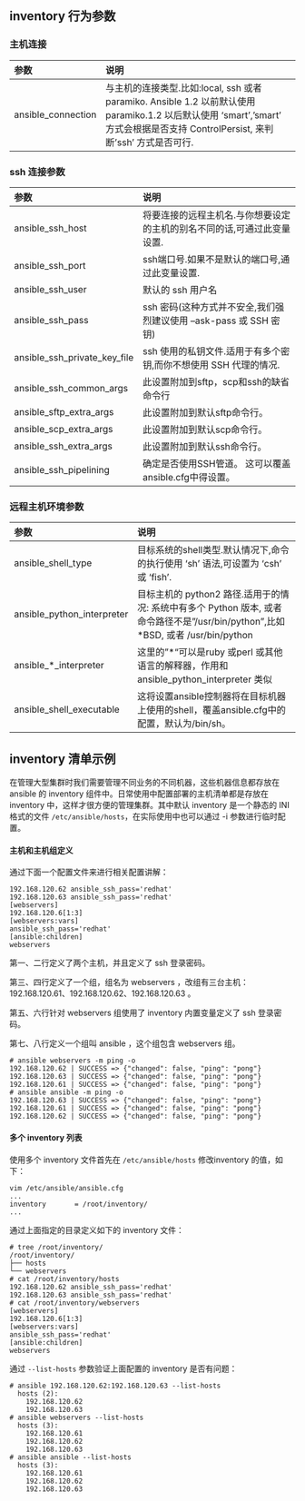 ## inventory 行为参数

### 主机连接

| 参数               | 说明                                                         |
| :----------------- | :----------------------------------------------------------- |
| ansible_connection | 与主机的连接类型.比如:local, ssh 或者 paramiko. Ansible 1.2 以前默认使用 paramiko.1.2 以后默认使用 ‘smart’,’smart’ 方式会根据是否支持 ControlPersist, 来判断’ssh’ 方式是否可行. |

### ssh 连接参数

| 参数                         | 说明                                                         |
| :--------------------------- | :----------------------------------------------------------- |
| ansible_ssh_host             | 将要连接的远程主机名.与你想要设定的主机的别名不同的话,可通过此变量设置. |
| ansible_ssh_port             | ssh端口号.如果不是默认的端口号,通过此变量设置.               |
| ansible_ssh_user             | 默认的 ssh 用户名                                            |
| ansible_ssh_pass             | ssh 密码(这种方式并不安全,我们强烈建议使用 –ask-pass 或 SSH 密钥) |
| ansible_ssh_private_key_file | ssh 使用的私钥文件.适用于有多个密钥,而你不想使用 SSH 代理的情况. |
| ansible_ssh_common_args      | 此设置附加到sftp，scp和ssh的缺省命令行                       |
| ansible_sftp_extra_args      | 此设置附加到默认sftp命令行。                                 |
| ansible_scp_extra_args       | 此设置附加到默认scp命令行。                                  |
| ansible_ssh_extra_args       | 此设置附加到默认ssh命令行。                                  |
| ansible_ssh_pipelining       | 确定是否使用SSH管道。 这可以覆盖ansible.cfg中得设置。        |

### 远程主机环境参数

| 参数                       | 说明                                                         |
| :------------------------- | :----------------------------------------------------------- |
| ansible_shell_type         | 目标系统的shell类型.默认情况下,命令的执行使用 ‘sh’ 语法,可设置为 ‘csh’ 或 ‘fish’. |
| ansible_python_interpreter | 目标主机的 python2 路径.适用于的情况: 系统中有多个 Python 版本, 或者命令路径不是”/usr/bin/python”,比如 *BSD, 或者 /usr/bin/python |
| ansible\_*\_interpreter    | 这里的”*“可以是ruby 或perl 或其他语言的解释器，作用和ansible_python_interpreter 类似 |
| ansible_shell_executable   | 这将设置ansible控制器将在目标机器上使用的shell，覆盖ansible.cfg中的配置，默认为/bin/sh。 |

## inventory 清单示例

在管理大型集群时我们需要管理不同业务的不同机器，这些机器信息都存放在 ansible 的 inventory 组件中。日常使用中配置部署的主机清单都是存放在 inventory 中，这样才很方便的管理集群。其中默认 inventory 是一个静态的 INI 格式的文件 `/etc/ansible/hosts`，在实际使用中也可以通过 -i 参数进行临时配置。

#### 主机和主机组定义

通过下面一个配置文件来进行相关配置讲解：

```shell
192.168.120.62 ansible_ssh_pass='redhat'
192.168.120.63 ansible_ssh_pass='redhat'
[webservers]
192.168.120.6[1:3]
[webservers:vars]
ansible_ssh_pass='redhat'
[ansible:children]
webservers
```

第一、二行定义了两个主机，并且定义了 ssh 登录密码。

第三、四行定义了一个组，组名为 webservers ，改组有三台主机：192.168.120.61、192.168.120.62、192.168.120.63 。

第五、六行针对 webservers 组使用了 inventory 内置变量定义了 ssh 登录密码。

第七、八行定义一个组叫 ansible ，这个组包含 webservers 组。

```shell
# ansible webservers -m ping -o
192.168.120.62 | SUCCESS => {"changed": false, "ping": "pong"}
192.168.120.63 | SUCCESS => {"changed": false, "ping": "pong"}
192.168.120.61 | SUCCESS => {"changed": false, "ping": "pong"}
# ansible ansible -m ping -o          
192.168.120.63 | SUCCESS => {"changed": false, "ping": "pong"}
192.168.120.61 | SUCCESS => {"changed": false, "ping": "pong"}
192.168.120.62 | SUCCESS => {"changed": false, "ping": "pong"}
```

#### 多个 inventory 列表

使用多个 inventory 文件首先在 `/etc/ansible/hosts` 修改inventory 的值，如下：

```shell
vim /etc/ansible/ansible.cfg
...
inventory       = /root/inventory/
...
```

通过上面指定的目录定义如下的 inventory 文件：

```shell
# tree /root/inventory/
/root/inventory/
├── hosts
└── webservers
# cat /root/inventory/hosts 
192.168.120.62 ansible_ssh_pass='redhat'
192.168.120.63 ansible_ssh_pass='redhat'
# cat /root/inventory/webservers 
[webservers]
192.168.120.6[1:3]
[webservers:vars]
ansible_ssh_pass='redhat'
[ansible:children]
webservers
```

通过 `--list-hosts` 参数验证上面配置的 inventory 是否有问题：

```shell
# ansible 192.168.120.62:192.168.120.63 --list-hosts
  hosts (2):
    192.168.120.62
    192.168.120.63
# ansible webservers --list-hosts
  hosts (3):
    192.168.120.61
    192.168.120.62
    192.168.120.63
# ansible ansible --list-hosts
  hosts (3):
    192.168.120.61
    192.168.120.62
    192.168.120.63    
```

